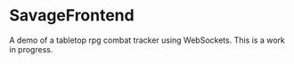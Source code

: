 # SavageFrontend
 A demo of a tabletop rpg combat tracker using WebSockets. This is a work in progress.
